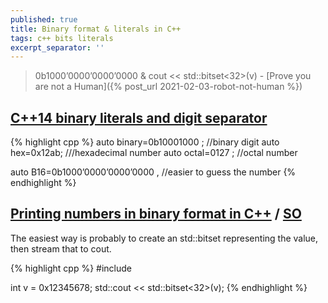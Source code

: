```yaml
---
published: true
title: Binary format & literals in C++
tags: c++ bits literals
excerpt_separator: ''
---
```

> 0b1000’0000’0000’0000 & cout << std::bitset<32>(v) - [Prove you are not a Human]({% post_url 2021-02-03-robot-not-human %})

## [C++14 binary literals and digit separator](http://candcplusplus.com/c14-binary-literals-and-digit-separator)
{% highlight cpp %}
auto binary=0b10001000 ; //binary digit
auto hex=0x12ab; ///hexadecimal number
auto octal=0127 ; //octal number

auto B16=0b1000’0000’0000’0000 , //easier to guess the number 
{% endhighlight %}

## [Printing numbers in binary format in C++](https://katyscode.wordpress.com/2012/05/12/printing-numbers-in-binary-format-in-c/) / [SO](https://stackoverflow.com/questions/7349689/how-to-print-using-cout-a-number-in-binary-form)

The easiest way is probably to create an std::bitset representing the value, then stream that to cout.

{% highlight cpp %}
#include <bitset>
  
int v = 0x12345678;
std::cout << std::bitset<32>(v);
{% endhighlight %}
